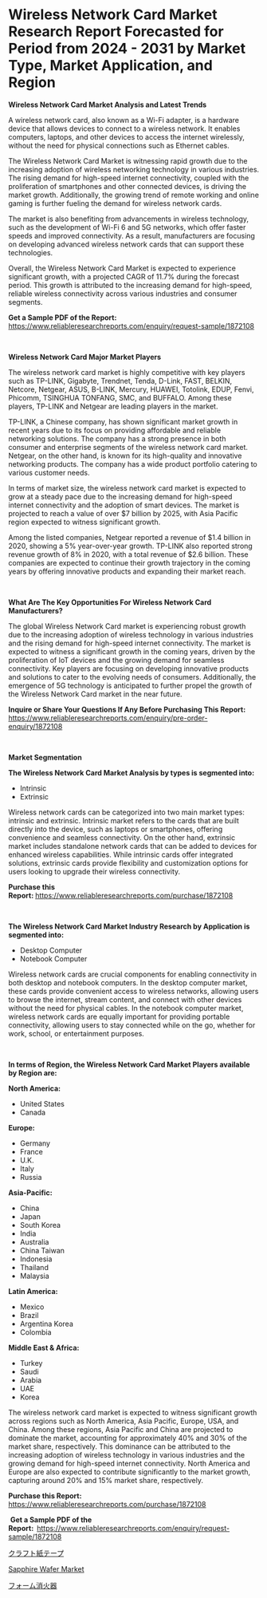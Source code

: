 <p><h1>Wireless Network Card Market Research Report Forecasted for Period from 2024 -  2031 by Market Type, Market Application, and Region</h1></p><p><strong>Wireless Network Card Market Analysis and Latest Trends</strong></p>
<p><p>A wireless network card, also known as a Wi-Fi adapter, is a hardware device that allows devices to connect to a wireless network. It enables computers, laptops, and other devices to access the internet wirelessly, without the need for physical connections such as Ethernet cables.</p><p>The Wireless Network Card Market is witnessing rapid growth due to the increasing adoption of wireless networking technology in various industries. The rising demand for high-speed internet connectivity, coupled with the proliferation of smartphones and other connected devices, is driving the market growth. Additionally, the growing trend of remote working and online gaming is further fueling the demand for wireless network cards.</p><p>The market is also benefiting from advancements in wireless technology, such as the development of Wi-Fi 6 and 5G networks, which offer faster speeds and improved connectivity. As a result, manufacturers are focusing on developing advanced wireless network cards that can support these technologies.</p><p>Overall, the Wireless Network Card Market is expected to experience significant growth, with a projected CAGR of 11.7% during the forecast period. This growth is attributed to the increasing demand for high-speed, reliable wireless connectivity across various industries and consumer segments.</p></p>
<p><strong>Get a Sample PDF of the Report:&nbsp;</strong> <a href="https://www.reliableresearchreports.com/enquiry/request-sample/1872108">https://www.reliableresearchreports.com/enquiry/request-sample/1872108</a></p>
<p>&nbsp;</p>
<p><strong>Wireless Network Card Major Market Players</strong></p>
<p><p>The wireless network card market is highly competitive with key players such as TP-LINK, Gigabyte, Trendnet, Tenda, D-Link, FAST, BELKIN, Netcore, Netgear, ASUS, B-LINK, Mercury, HUAWEI, Totolink, EDUP, Fenvi, Phicomm, TSINGHUA TONFANG, SMC, and BUFFALO. Among these players, TP-LINK and Netgear are leading players in the market.</p><p>TP-LINK, a Chinese company, has shown significant market growth in recent years due to its focus on providing affordable and reliable networking solutions. The company has a strong presence in both consumer and enterprise segments of the wireless network card market. Netgear, on the other hand, is known for its high-quality and innovative networking products. The company has a wide product portfolio catering to various customer needs.</p><p>In terms of market size, the wireless network card market is expected to grow at a steady pace due to the increasing demand for high-speed internet connectivity and the adoption of smart devices. The market is projected to reach a value of over $7 billion by 2025, with Asia Pacific region expected to witness significant growth.</p><p>Among the listed companies, Netgear reported a revenue of $1.4 billion in 2020, showing a 5% year-over-year growth. TP-LINK also reported strong revenue growth of 8% in 2020, with a total revenue of $2.6 billion. These companies are expected to continue their growth trajectory in the coming years by offering innovative products and expanding their market reach.</p></p>
<p>&nbsp;</p>
<p><strong>What Are The Key Opportunities For Wireless Network Card Manufacturers?</strong></p>
<p><p>The global Wireless Network Card market is experiencing robust growth due to the increasing adoption of wireless technology in various industries and the rising demand for high-speed internet connectivity. The market is expected to witness a significant growth in the coming years, driven by the proliferation of IoT devices and the growing demand for seamless connectivity. Key players are focusing on developing innovative products and solutions to cater to the evolving needs of consumers. Additionally, the emergence of 5G technology is anticipated to further propel the growth of the Wireless Network Card market in the near future.</p></p>
<p><strong>Inquire or Share Your Questions If Any Before Purchasing This Report:</strong> <a href="https://www.reliableresearchreports.com/enquiry/pre-order-enquiry/1872108">https://www.reliableresearchreports.com/enquiry/pre-order-enquiry/1872108</a></p>
<p>&nbsp;</p>
<p><strong>Market Segmentation</strong></p>
<p><strong>The Wireless Network Card Market Analysis by types is segmented into:</strong></p>
<p><ul><li>Intrinsic</li><li>Extrinsic</li></ul></p>
<p><p>Wireless network cards can be categorized into two main market types: intrinsic and extrinsic. Intrinsic market refers to the cards that are built directly into the device, such as laptops or smartphones, offering convenience and seamless connectivity. On the other hand, extrinsic market includes standalone network cards that can be added to devices for enhanced wireless capabilities. While intrinsic cards offer integrated solutions, extrinsic cards provide flexibility and customization options for users looking to upgrade their wireless connectivity.</p></p>
<p><strong>Purchase this Report:&nbsp;</strong><a href="https://www.reliableresearchreports.com/purchase/1872108">https://www.reliableresearchreports.com/purchase/1872108</a></p>
<p>&nbsp;</p>
<p><strong>The Wireless Network Card Market Industry Research by Application is segmented into:</strong></p>
<p><ul><li>Desktop Computer</li><li>Notebook Computer</li></ul></p>
<p><p>Wireless network cards are crucial components for enabling connectivity in both desktop and notebook computers. In the desktop computer market, these cards provide convenient access to wireless networks, allowing users to browse the internet, stream content, and connect with other devices without the need for physical cables. In the notebook computer market, wireless network cards are equally important for providing portable connectivity, allowing users to stay connected while on the go, whether for work, school, or entertainment purposes.</p></p>
<p>&nbsp;</p>
<p><strong>In terms of Region, the Wireless Network Card Market Players available by Region are:</strong></p>
<p>
    <p> <strong> North America: </strong>
        <ul>
            <li>United States</li>
            <li>Canada</li>
        </ul>
        </p> 
    <p> <strong> Europe: </strong>
        <ul>
            <li>Germany</li>
            <li>France</li>
            <li>U.K.</li>
            <li>Italy</li>
            <li>Russia</li>
        </ul>
        </p> 
    <p> <strong> Asia-Pacific: </strong>
        <ul>
            <li>China</li>
            <li>Japan</li>
            <li>South Korea</li>
            <li>India</li>
            <li>Australia</li>
            <li>China Taiwan</li>
            <li>Indonesia</li>
            <li>Thailand</li>
            <li>Malaysia</li>
        </ul>
        </p> 
    <p> <strong> Latin America: </strong>
        <ul>
            <li>Mexico</li>
            <li>Brazil</li>
            <li>Argentina Korea</li>
            <li>Colombia</li>
        </ul>
        </p> 
    <p> <strong> Middle East & Africa: </strong>
        <ul>
            <li>Turkey</li>
            <li>Saudi</li>
            <li>Arabia</li>
            <li>UAE</li>
            <li>Korea</li>
        </ul>
    </p>
    </p>
<p><p>The wireless network card market is expected to witness significant growth across regions such as North America, Asia Pacific, Europe, USA, and China. Among these regions, Asia Pacific and China are projected to dominate the market, accounting for approximately 40% and 30% of the market share, respectively. This dominance can be attributed to the increasing adoption of wireless technology in various industries and the growing demand for high-speed internet connectivity. North America and Europe are also expected to contribute significantly to the market growth, capturing around 20% and 15% market share, respectively.</p></p>
<p><strong>Purchase this Report: </strong><a href="https://www.reliableresearchreports.com/purchase/1872108">https://www.reliableresearchreports.com/purchase/1872108</a></p>
<p>&nbsp;<strong>Get a Sample PDF of the Report:&nbsp;&nbsp;</strong><a href="https://www.reliableresearchreports.com/enquiry/request-sample/1872108">https://www.reliableresearchreports.com/enquiry/request-sample/1872108</a></p>
<p><strong></strong></p>
<p><p><a href="https://github.com/zjkmgcs938405/Market-Research-Report-List-1/blob/main/50196679001.md">クラフト紙テープ</a></p><p><a href="https://frill-swim-3cd.notion.site/Sapphire-Wafer-Market-Insights-Market-Players-and-Forecast-Till-2031-23487f49ce1b435eb8362c6471c3b4ab">Sapphire Wafer Market</a></p><p><a href="https://github.com/mohamedbakry57/Market-Research-Report-List-3/blob/main/75790819000.md">フォーム消火器</a></p></p>